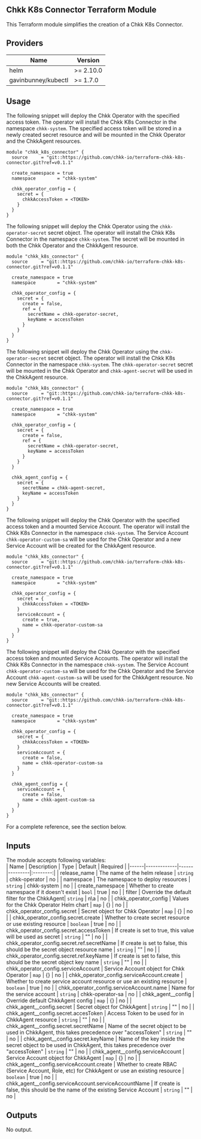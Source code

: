## Chkk K8s Connector Terraform Module

This Terraform module simplifies the creation of a Chkk K8s Connector.

## Providers

| Name | Version |
|------|---------|
| helm | >= 2.10.0 |
| gavinbunney/kubectl | >= 1.7.0 |

## Usage
The following snippet will deploy the Chkk Operator with the specified access token. The operator will install the Chkk K8s Connector in the namespace `chkk-system`. The specified access token will be stored in a newly created secret resource and will be mounted in the Chkk Operator and the ChkkAgent resources.
```
module "chkk_k8s_connector" {
  source     = "git::https://github.com/chkk-io/terraform-chkk-k8s-connector.git?ref=v0.1.1"

  create_namespace = true
  namespace        = "chkk-system"

  chkk_operator_config = {
    secret = {
      chkkAccessToken = <TOKEN>
    }
  }
}
```

The following snippet will deploy the Chkk Operator using the `chkk-operator-secret` secret object. The operator will install the Chkk K8s Connector in the namespace `chkk-system`. The secret will be mounted in both the Chkk Operator and the ChkkAgent resource.
```
module "chkk_k8s_connector" {
  source     = "git::https://github.com/chkk-io/terraform-chkk-k8s-connector.git?ref=v0.1.1"

  create_namespace = true
  namespace        = "chkk-system"

  chkk_operator_config = {
    secret = {
      create = false,
      ref = {
        secretName = chkk-operator-secret,
        keyName = accessToken
      }
    }
  }
}
```

The following snippet will deploy the Chkk Operator using the `chkk-operator-secret` secret object. The operator will install the Chkk K8s Connector in the namespace `chkk-system`. The `chkk-operator-secret` secret will be mounted in the Chkk Operator and `chkk-agent-secret` will be used in the ChkkAgent resource.
```
module "chkk_k8s_connector" {
  source     = "git::https://github.com/chkk-io/terraform-chkk-k8s-connector.git?ref=v0.1.1"

  create_namespace = true
  namespace        = "chkk-system"

  chkk_operator_config = {
    secret = {
      create = false,
      ref = {
        secretName = chkk-operator-secret,
        keyName = accessToken
      }
    }
  }

  chkk_agent_config = {
    secret = {
      secretName = chkk-agent-secret,
      keyName = accessToken
    }
  }
}
```

The following snippet will deploy the Chkk Operator with the specified access token and a mounted Service Account. The operator will install the Chkk K8s Connector in the namespace `chkk-system`. The Service Account `chkk-operator-custom-sa` will be used for the Chkk Operator and a new Service Account will be created for the ChkkAgent resource.
```
module "chkk_k8s_connector" {
  source     = "git::https://github.com/chkk-io/terraform-chkk-k8s-connector.git?ref=v0.1.1"

  create_namespace = true
  namespace        = "chkk-system"

  chkk_operator_config = {
    secret = {
      chkkAccessToken = <TOKEN>
    }
    serviceAccount = {
      create = true,
      name = chkk-operator-custom-sa
    }
  }
}
```

The following snippet will deploy the Chkk Operator with the specified access token and mounted Service Accounts. The operator will install the Chkk K8s Connector in the namespace `chkk-system`. The Service Account `chkk-operator-custom-sa` will be used for the Chkk Operator and the Service Account `chkk-agent-custom-sa` will be used for the ChkkAgent resource. No new Service Accounts will be created.
```
module "chkk_k8s_connector" {
  source     = "git::https://github.com/chkk-io/terraform-chkk-k8s-connector.git?ref=v0.1.1"

  create_namespace = true
  namespace        = "chkk-system"

  chkk_operator_config = {
    secret = {
      chkkAccessToken = <TOKEN>
    }
    serviceAccount = {
      create = false,
      name = chkk-operator-custom-sa
    }
  }

  chkk_agent_config = {
    serviceAccount = {
      create = false,
      name = chkk-agent-custom-sa
    }
  }
}
```

For a complete reference, see the section below.

## Inputs
The module accepts following variables: <br>
| Name | Description | Type | Default | Required |
|------|-------------|------|---------|:--------:|
| release_name | The name of the helm release | `string` | chkk-operator | no |
| namespace | The namespace to deploy resources | `string` | chkk-system | no |
| create\_namespace | Whether to create namespace if it doesn't exist | `bool` | true | no |
| filter | Override the default filter for the ChkkAgent| `string` | n\a | no |
| chkk\_operator\_config | Values for the Chkk Operator Helm chart | `map` | {} | no |
| chkk\_operator\_config.secret | Secret object for Chkk Operator | `map` | {} | no |
| chkk\_operator\_config.secret.create | Whether to create secret resource or use existing resource | `boolean` | true | no |
| chkk\_operator\_config.secret.accessToken | If create is set to true, this value will be used as secret | `string` | "" | no |
| chkk\_operator\_config.secret.ref.secretName | If create is set to false, this should be the secret object resource name | `string` | "" | no |
| chkk\_operator\_config.secret.ref.keyName | If create is set to false, this should be the secret object key name | `string` | "" | no |
| chkk\_operator\_config.serviceAccount | Service Account object for Chkk Operator | `map` | {} | no |
| chkk\_operator\_config.serviceAccount.create | Whether to create service account resource or use an existing resource | `boolean` | true | no |
| chkk\_operator\_config.serviceAccount.name | Name for the service account | `string` | chkk-operator-sa | no |
| chkk\_agent_\_config | Override default ChkkAgent config | `map` | {} | no |
| chkk\_agent_\_config.secret | Secret object for ChkkAgent | `string` | "" | no |
| chkk\_agent_\_config.secret.accesToken | Access Token to be used for in ChkkAgent resource | `string` | "" | no |
| chkk\_agent_\_config.secret.secretName | Name of the secret object to be used in ChkkAgent, this takes precedence over "accessToken"  | `string` | "" | no |
| chkk\_agent_\_config.secret.keyName | Name of the key inside the secret object to be used in ChkkAgent, this takes precedence over "accessToken" | `string` | "" | no |
| chkk\_agent_\_config.serviceAccount | Service Account object for ChkkAgent | `map` | {} | no |
| chkk\_agent_\_config.serviceAccount.create | Whether to create RBAC (Service Account, Role, etc) for ChkkAgent or use an existing resource | `boolean` | true | no |
| chkk\_agent_\_config.serviceAccount.serviceAccountName | If create is false, this should be the name of the existing Service Account | `string` | "" | no |

## Outputs
No output.